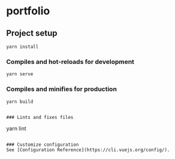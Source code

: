 # portfolio

## Project setup
```
yarn install
```

### Compiles and hot-reloads for development
```
yarn serve
```

### Compiles and minifies for production
```
yarn build


### Lints and fixes files
```
yarn lint
```

### Customize configuration
See [Configuration Reference](https://cli.vuejs.org/config/).
